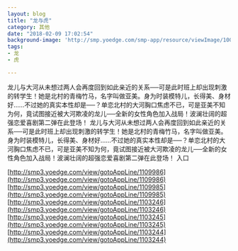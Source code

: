 ```yaml
---
layout: blog
title: "龙与虎"
category: 其他
date: "2018-02-09 17:02:54"
background-image: 'http://smp.yoedge.com/smp-app/resource/viewImage/1003137appline.png'
tags:
- 龙
- 虎

---
```

龙儿与大河从未想过两人会再度回到如此亲近的关系──可是此时班上却出现刺激的转学生！她是北村的青梅竹马，名字叫做亚美。身为时装模特儿，长得美、身材好……不过她的真实本性却是──？单恋北村的大河胸口焦虑不已，可是亚美不知为何，竟试图接近被大河欺凌的龙儿──全新的女性角色加入战局！波澜壮阔的超强恋爱喜剧第二弹在此登场！
龙儿与大河从未想过两人会再度回到如此亲近的关系──可是此时班上却出现刺激的转学生！她是北村的青梅竹马，名字叫做亚美。身为时装模特儿，长得美、身材好……不过她的真实本性却是──？单恋北村的大河胸口焦虑不已，可是亚美不知为何，竟试图接近被大河欺凌的龙儿──全新的女性角色加入战局！波澜壮阔的超强恋爱喜剧第二弹在此登场！
入口

[http://smp3.yoedge.com/view/gotoAppLine/1109986](http://smp3.yoedge.com/view/gotoAppLine/1109986)
[http://smp3.yoedge.com/view/gotoAppLine/1109985](http://smp3.yoedge.com/view/gotoAppLine/1109985)
[http://smp3.yoedge.com/view/gotoAppLine/1103246](http://smp3.yoedge.com/view/gotoAppLine/1103246)
[http://smp3.yoedge.com/view/gotoAppLine/1103245](http://smp3.yoedge.com/view/gotoAppLine/1103245)
[http://smp3.yoedge.com/view/gotoAppLine/1103244](http://smp3.yoedge.com/view/gotoAppLine/1103244)

        
